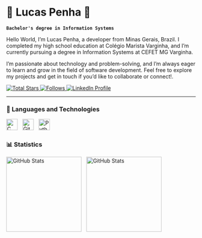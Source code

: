 # 🎩 Lucas Penha 🎩

**`Bachelor's degree in Information Systems`**

Hello World, I’m Lucas Penha, a developer from Minas Gerais, Brazil. I completed my high school education at Colégio Marista Varginha, and I’m currently pursuing a degree in Information Systems at CEFET MG Varginha.

I’m passionate about technology and problem-solving, and I’m always eager to learn and grow in the field of software development. Feel free to explore my projects and get in touch if you’d like to collaborate or connect!.

<p align="left">
    <a href="https://github.com/DarkLordHu3?tab=repositories&sort=stargazers">
        <img 
            alt="Total Stars" 
            title="Total Stars On GitHub" 
            src="https://custom-icon-badges.demolab.com/github/stars/LucasPenha?color=55960c&style=for-the-badge&labelColor=488207&logo=star&label=Stars"
        />
    </a>
    <a href="https://github.com/DarkLordHu3?tab=followers">
        <img 
            alt="Follows" 
            title="Follow Me On GitHub" 
            src="https://custom-icon-badges.demolab.com/github/followers/LucasPenha?color=236ad3&labelColor=1155ba&style=for-the-badge&logo=github&label=Followers&logoColor=white"
        />
    </a>
    <a href="https://www.linkedin.com/in/lucas-penha-de-paula-xavier-45a9b7288" target="_blank">
        <img 
        alt="LinkedIn Profile" 
        title="My Profile On LinkedIn" 
        src="https://img.shields.io/badge/LinkedIn-0A66C2?style=for-the-badge&logo=linkedin&logoColor=white" 
        />
    </a>

    
</p>

---

### 🤖 Languages and Technologies

<img 
    align="left" 
    alt="C" 
    title="C"
    width="30px" 
    style="padding-right: 10px;" 
    src="https://cdn.jsdelivr.net/gh/devicons/devicon@latest/icons/c/c-original.svg" 
/>
<img 
    align="left" 
    alt="Git" 
    title="Git"
    width="30px" 
    style="padding-right: 10px;" 
    src="https://cdn.jsdelivr.net/gh/devicons/devicon@latest/icons/git/git-original.svg" 
/>
<img 
    align="left" 
    alt="Python" 
    title="Python"
    width="30px" 
    style="padding-right: 10px;" 
    src="https://cdn.jsdelivr.net/gh/devicons/devicon@latest/icons/python/python-original.svg" 
/>

<br/>
<br/>

### 📊 Statistics

<p>
  <img 
    align="left" 
    alt="GitHub Stats" 
    height="200" 
    style="padding-right: 10px;" 
    src="https://github-readme-stats.vercel.app/api?username=DarkLordHu3&show_icons=true&theme=tokyonight&include_all_commits=true&locale=pt-br" 
  />
<img 
      align="left" 
      alt="GitHub Stats" 
      height="200" 
      src="https://github-readme-stats.vercel.app/api/top-langs/?username=DarkLordHu3&theme=tokyonight&layout=compact&custom_title=Technologies&langs_count=9" 
/>

</p>
